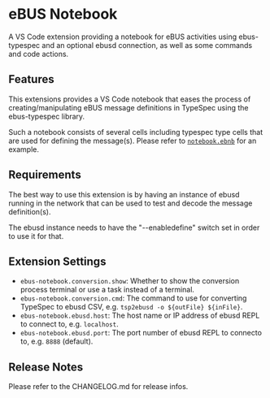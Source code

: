 # eBUS Notebook

A VS Code extension providing a notebook for eBUS activities using ebus-typespec and an optional ebusd connection, as well as some commands and code actions.

## Features

This extensions provides a VS Code notebook that eases the process of creating/manipulating eBUS message definitions in TypeSpec using the ebus-typespec library.

Such a notebook consists of several cells including typespec type cells that are used for defining the message(s).
Please refer to [`notebook.ebnb`](example/notebook.ebnb) for an example.

## Requirements

The best way to use this extension is by having an instance of ebusd running in the network that can be used to test and decode the message definition(s).

The ebusd instance needs to have the "--enabledefine" switch set in order to use it for that.

## Extension Settings

* `ebus-notebook.conversion.show`: Whether to show the conversion process terminal or use a task instead of a terminal.
* `ebus-notebook.conversion.cmd`: The command to use for converting TypeSpec to ebusd CSV, e.g. `tsp2ebusd -o ${outFile} ${inFile}`.
* `ebus-notebook.ebusd.host`: The host name or IP address of ebusd REPL to connect to, e.g. `localhost`.
* `ebus-notebook.ebusd.port`: The port number of ebusd REPL to connecto to, e.g. `8888` (default).

## Release Notes

Please refer to the CHANGELOG.md for release infos.
